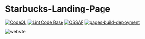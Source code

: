 # Starbucks-Landing-Page

[![CodeQL](https://github.com/milliorn/Starbucks-Landing-Page/actions/workflows/codeql-analysis.yml/badge.svg)](https://github.com/milliorn/Starbucks-Landing-Page/actions/workflows/codeql-analysis.yml)
[![Lint Code Base](https://github.com/milliorn/Starbucks-Landing-Page/actions/workflows/super-linter.yml/badge.svg)](https://github.com/milliorn/Starbucks-Landing-Page/actions/workflows/super-linter.yml)
[![OSSAR](https://github.com/milliorn/Starbucks-Landing-Page/actions/workflows/ossar-analysis.yml/badge.svg)](https://github.com/milliorn/Starbucks-Landing-Page/actions/workflows/ossar-analysis.yml)
[![pages-build-deployment](https://github.com/milliorn/Starbucks-Landing-Page/actions/workflows/pages/pages-build-deployment/badge.svg)](https://github.com/milliorn/Starbucks-Landing-Page/actions/workflows/pages/pages-build-deployment)

![website](./landing-page/preview.png)
